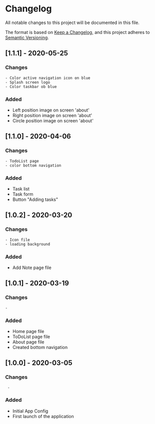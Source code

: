 # Changelog
All notable changes to this project will be documented in this file.

The format is based on [Keep a Changelog](https://keepachangelog.com/en/1.0.0/),
and this project adheres to [Semantic Versioning](https://semver.org/spec/v2.0.0.html).

## [1.1.1] - 2020-05-25
### Changes 
    - Color active navigation icon on blue
    - Splash screen logo
    - Color taskbar ob blue
### Added
 - Left position image on screen 'about'
 - Right position image on screen 'about'
 - Circle position image on screen 'about'
## [1.1.0] - 2020-04-06
### Changes
    - TodoList page
    - color bottom navigation
### Added
 - Task list
 - Task form
 - Button "Adding tasks"

## [1.0.2] - 2020-03-20
### Changes
    - Icon file
    - loading background
### Added
 - Add Note page file

## [1.0.1] - 2020-03-19
### Changes 
    - 
### Added
 - Home page file
 - ToDoList page file 
 - About page file
 - Created bottom navigation

## [1.0.0] - 2020-03-05
### Changes
     - 
### Added
 - Initial App Config 
 - First launch of the application
